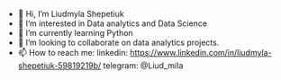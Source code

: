 - 👋 Hi, I’m Liudmyla Shepetiuk
- 👀 I’m interested in Data analytics and Data Science
- 🌱 I’m currently learning Python
- 💞️ I’m looking to collaborate on data analytics projects.
- 📫 How to reach me:
linkedin: https://www.linkedin.com/in/liudmyla-shepetiuk-59819219b/
telegram: @Liud_miIa

<!---
Liudmyla111/Liudmyla111 is a ✨ special ✨ repository because its `README.md` (this file) appears on your GitHub profile.
You can click the Preview link to take a look at your changes.
--->
